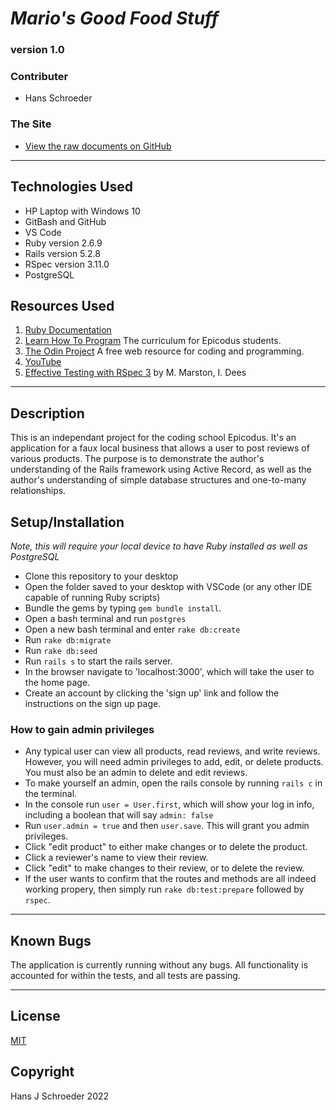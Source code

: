 # _Mario's Good Food Stuff_
### version 1.0

### Contributer
* Hans Schroeder

### The Site
* [View the raw documents on GitHub](https://github.com/hajschroeder/ruby_cr4)
---

## Technologies Used
* HP Laptop with Windows 10
* GitBash and GitHub
* VS Code
* Ruby version 2.6.9
* Rails version 5.2.8
* RSpec version 3.11.0
* PostgreSQL

## Resources Used
1. [Ruby Documentation](https://ruby-doc.org/) 
1. [Learn How To Program](https://learnhowtoprogram.com) The curriculum for Epicodus students.
1. [The Odin Project](https://theodinproject.com) A free web resource for coding and programming.
1. [YouTube](www.youtube.com)
1. [Effective Testing with RSpec 3](https://pragprog.com/titles/rspec3/effective-testing-with-rspec-3/) by M. Marston, I. Dees

---

## Description

This is an independant project for the coding school Epicodus. It's an application for a faux local business that allows a user to post reviews of various products. The purpose is to demonstrate the author's understanding of the Rails framework using Active Record, as well as the author's understanding of simple database structures and one-to-many relationships. 

## Setup/Installation
_Note, this will require your local device to have Ruby installed as well as PostgreSQL_
* Clone this repository to your desktop
* Open the folder saved to your desktop with VSCode (or any other IDE capable of running Ruby scripts)
* Bundle the gems by typing `gem bundle install`. 
* Open a bash terminal and run `postgres`
* Open a new bash terminal and enter `rake db:create`
* Run `rake db:migrate`
* Run `rake db:seed`
* Run `rails s` to start the rails server. 
* In the browser navigate to 'localhost:3000', which will take the user to the home page.
* Create an account by clicking the 'sign up' link and follow the instructions on the sign up page. 
### How to gain admin privileges
* Any typical user can view all products, read reviews, and write reviews. However, you will need admin privileges to add, edit, or delete products. You must also be an admin to delete and edit reviews.
* To make yourself an admin, open the rails console by running `rails c` in the terminal. 
* In the console run `user = User.first`, which will show your log in info, including a boolean that will say `admin: false`
* Run `user.admin = true` and then `user.save`. This will grant you admin privileges.
* Click "edit product" to either make changes or to delete the product.  
* Click a reviewer's name to view their review. 
* Click "edit" to make changes to their review, or to delete the review. 
* If the user wants to confirm that the routes and methods are all indeed working propery, then simply run `rake db:test:prepare` followed by `rspec`.
___

## Known Bugs
The application is currently running without any bugs. All functionality is accounted for within the tests, and all tests are passing. 



---

## License 
[MIT](https://choosealicense.com/licenses/mit/)

## Copyright
Hans J Schroeder 2022